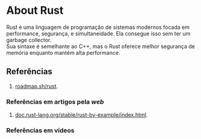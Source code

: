 # About Rust

Rust é uma linguagem de programação de sistemas modernos focada em performance, segurança, e simultaneidade. Ela consegue isso sem ter um garbage collector.  
Sua sintaxe é semelhante ao C++, mas o Rust oferece melhor segurança de memória enquanto mantém alta performance.

## Referências

1. [roadmap.sh/rust](https://roadmap.sh/rust).

### Referências em artigos pela _web_

1. [doc.rust-lang.org/stable/rust-by-example/index.html](https://doc.rust-lang.org/stable/rust-by-example/index.html).

### Referências em vídeos

